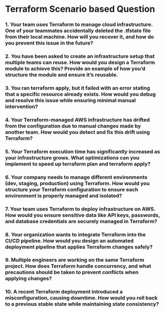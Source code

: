 # Terraform Scenario based Question

### 1. Your team uses Terraform to manage cloud infrastructure. One of your teammates accidentally deleted the .tfstate file from their local machine. How will you recover it, and how do you prevent this issue in the future?

### 2. You have been asked to create an infrastructure setup that multiple teams can reuse. How would you design a Terraform module to achieve this? Provide an example of how you’d structure the module and ensure it’s reusable.

### 3. You ran terraform apply, but it failed with an error stating that a specific resource already exists. How would you debug and resolve this issue while ensuring minimal manual intervention?

### 4. Your Terraform-managed AWS infrastructure has drifted from the configuration due to manual changes made by another team. How would you detect and fix this drift using Terraform?

### 5. Your Terraform execution time has significantly increased as your infrastructure grows. What optimizations can you implement to speed up terraform plan and terraform apply?

### 6. Your company needs to manage different environments (dev, staging, production) using Terraform. How would you structure your Terraform configuration to ensure each environment is properly managed and isolated?

### 7. Your team uses Terraform to deploy infrastructure on AWS. How would you ensure sensitive data like API keys, passwords, and database credentials are securely managed in Terraform?

### 8. Your organization wants to integrate Terraform into the CI/CD pipeline. How would you design an automated deployment pipeline that applies Terraform changes safely?

### 9. Multiple engineers are working on the same Terraform project. How does Terraform handle concurrency, and what precautions should be taken to prevent conflicts when applying changes? 

### 10. A recent Terraform deployment introduced a misconfiguration, causing downtime. How would you roll back to a previous stable state while maintaining state consistency?

